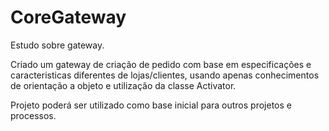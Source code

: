 # CoreGateway

Estudo sobre gateway.

Criado um gateway de criação de pedido com base em especificações e caracteristicas diferentes de lojas/clientes, usando apenas conhecimentos de orientação a objeto e utilização da classe Activator.

Projeto poderá ser utilizado como base inicial para outros projetos e processos.
